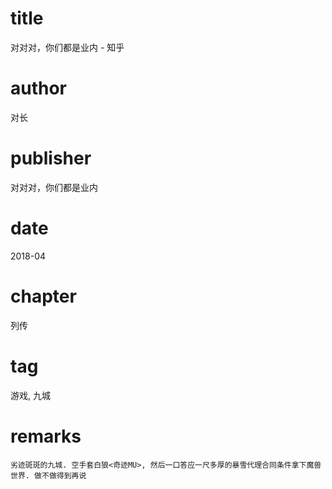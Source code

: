 # title
对对对，你们都是业内 - 知乎

# author
对长

# publisher
对对对，你们都是业内

# date
2018-04

# chapter
列传

# tag
游戏, 九城

# remarks
`劣迹斑斑的九城. 空手套白狼<奇迹MU>, 然后一口答应一尺多厚的暴雪代理合同条件拿下魔兽世界. 做不做得到再说`
